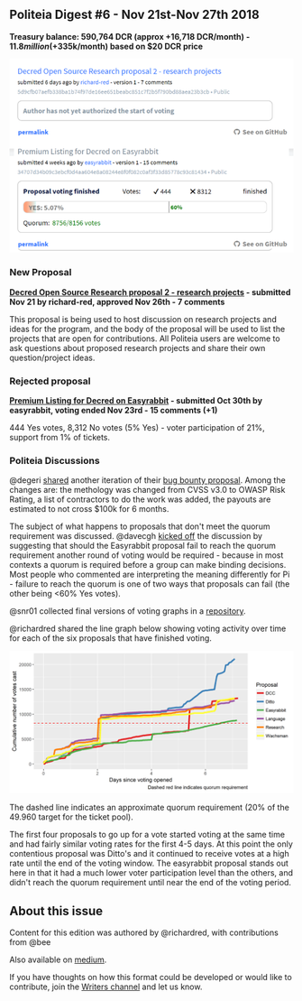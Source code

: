 ## Politeia Digest #6 - Nov 21st-Nov 27th 2018

**Treasury balance: 590,764 DCR (approx +16,718 DCR/month) - $11.8 million (+$335k/month) based on $20 DCR price**

![Snapshot taken 00:37 UTC Nov 28 2018](img/issue006/006-snapshot.png)

### New Proposal

**[Decred Open Source Research proposal 2 - research projects](https://proposals.decred.org/proposals/5d9cfb07aefb338ba1b74f97de16ee651beabc851c7f2b5f790bd88aea23b3cb) - submitted Nov 21 by richard-red, approved Nov 26th - 7 comments**

This proposal is being used to host discussion on research projects and ideas for the program, and the body of the proposal will be used to list the projects that are open for contributions. All Politeia users are welcome to ask questions about proposed research projects and share their own question/project ideas.

### Rejected proposal

**[Premium Listing for Decred on Easyrabbit](https://proposals.decred.org/proposals/34707d34b09c3ebcf0d4aa604e8a08244e8f0f082c0af3f33d85778c93c81434) - submitted Oct 30th by easyrabbit, voting ended Nov 23rd - 15 comments (+1)**

444 Yes votes, 8,312 No votes (5% Yes) - voter participation of 21%, support from 1% of tickets.

### Politeia Discussions

@degeri [shared](https://matrix.to/#/!MIGqWXfLFBwhipPKYL:decred.org/$154324102625321rrnzj:decred.org) another iteration of their [bug bounty proposal](https://github.com/degeri/Decred-Bug-Bounty-Proposal). Among the changes are: the methology was changed from CVSS v3.0 to OWASP Risk Rating, a list of contractors to do the work was added, the payouts are estimated to not cross $100k for 6 months.

The subject of what happens to proposals that don't meet the quorum requirement was discussed. @davecgh [kicked off](https://matrix.to/#/!MIGqWXfLFBwhipPKYL:decred.org/$154281169322280KaecY:decred.org?via=decred.org&via=matrix.org&via=zettaport.com) the discussion by suggesting that should the Easyrabbit proposal fail to reach the quorum requirement another round of voting would be required - because in most contexts a quorum is required before a group can make binding decisions. Most people who commented are interpreting the meaning differently for Pi - failure to reach the quorum is one of two ways that proposals can fail (the other being <60% Yes votes).

@snr01 collected final versions of voting graphs in a [repository](https://github.com/snr01/PiVotingCharts).

@richardred shared the line graph below showing voting activity over time for each of the six proposals that have finished voting.

![Proposal ticket votes over time](img/issue006/proposal-ticket-votes-over-time.png)

The dashed line indicates an approximate quorum requirement (20% of the 49.960 target for the ticket pool).

The first four proposals to go up for a vote started voting at the same time and had fairly similar voting rates for the first 4-5 days. At this point the only contentious proposal was Ditto's and it continued to receive votes at a high rate until the end of the voting window. The easyrabbit proposal stands out here in that it had a much lower voter participation level than the others, and didn't reach the quorum requirement until near the end of the voting period.

## About this issue

Content for this edition was authored by @richardred, with contributions from @bee

Also available on [medium](https://medium.com/politeia-digest/issue-5-nov-14-nov-20-2018-62e8aed223b7).

If you have thoughts on how this format could be developed or would like to contribute, join the [Writers channel](https://matrix.to/#/!lbzTjhzNbIaDbuAxkS:decred.org) and let us know.
